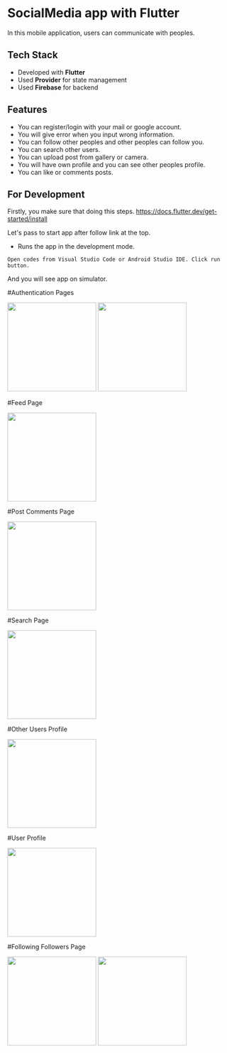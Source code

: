 

  
# SocialMedia app with Flutter

In this mobile application, users can communicate with peoples. 

## Tech Stack
- Developed with **Flutter**
- Used **Provider** for state management
- Used **Firebase** for backend

## Features

- You can register/login with your mail or google account.
- You will give error when you input wrong information.
- You can follow other peoples and other peoples can follow you.
- You can search other users.
- You can upload post from gallery or camera.
- You will have own profile and you can see other peoples profile.
- You can like or comments posts.

## For Development

Firstly, you make sure that doing this steps. https://docs.flutter.dev/get-started/install

Let's pass to start app after follow link at the top.

- Runs the app in the development mode.

```
Open codes from Visual Studio Code or Android Studio IDE. Click run button.
```
And you will see app on simulator.


#Authentication Pages

<div align="start">
    <img src="https://user-images.githubusercontent.com/76684491/145614225-a41b62e5-87ca-4ba6-8b3a-1de838565899.png" width="200px"</img>
    <img src="https://user-images.githubusercontent.com/76684491/145614245-6c3017cf-390a-4564-a7a1-ecc9461f1265.png" width="200px"</img> 

</div>

#Feed Page

<div align="start">
    <img src="https://user-images.githubusercontent.com/76684491/145614511-aa3924af-c444-4b7b-b555-e6beb41f4214.png" width="200px"</img>
</div>

#Post Comments Page

<div align="start">
    <img src="https://user-images.githubusercontent.com/76684491/145614602-743cf51d-3659-49c8-8f66-6b565f1c1b03.png" width="200px"</img>
</div>

#Search Page

<div align="start">
    <img src="https://user-images.githubusercontent.com/76684491/145614850-d618dc86-196e-4a7e-bc41-6c5d7295aa25.png" width="200px"</img>
</div>

#Other Users Profile

<div align="start">
    <img src="https://user-images.githubusercontent.com/76684491/145614974-9a6ae010-03ed-4e19-93d5-a3b1370ed24b.png" width="200px"</img>
</div>

#User Profile

<div align="start">
    <img src="https://user-images.githubusercontent.com/76684491/145623196-7a4ff92b-4e32-4438-8fa9-799f1d8992aa.png" width="200px"</img>
</div>

#Following Followers Page

<div align="start">
    <img src="https://user-images.githubusercontent.com/76684491/145615144-c24dbdbd-64fe-48a7-b863-e6957049876a.png" width="200px"</img>
    <img src="https://user-images.githubusercontent.com/76684491/145615199-ec19f54f-96be-4094-b301-46760820f365.png" width="200px"</img>
</div>


